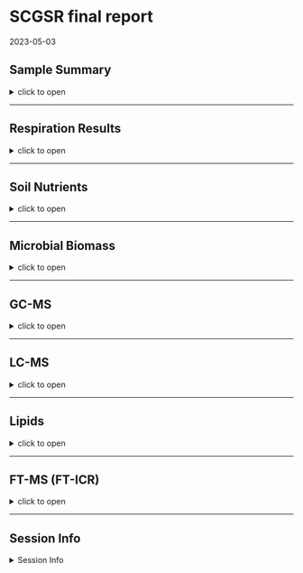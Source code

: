 SCGSR final report
================
2023-05-03

## Sample Summary

<details>
<summary>
click to open
</summary>

Soils from northwest Alaska were homogenized and pre-incubated at -2 and
-6 degrees Celsius for three months after which they were incubated at
2,4,6,8,10 degrees Celsius for one week. After the week long incubation
soils were extracted using 0.5M K2SO4, and chloroform extracted to
measure microbial biomass and nutrient concentrations. Sub-samples were
also sent to PNNL for MPLEx (Methanol chloroform extraction) to provide
more comprehensive analysis of the molecular composition of organic
matter using FT-ICR, NMR, GC-MS and LC-MS techniques. Lipidomics were
also performed to ascertain if there were any significant shifts in
microbial biomass.

</details>

------------------------------------------------------------------------

## Respiration Results

<details>
<summary>
click to open
</summary>

Respiration measurements were taken daily during the incubation using a
Li-850 bench top respiration unit. Below are the respiration rates for
each sample, as well as the calculates total C respired. Respiration
varied significantly by incubation day, incubation temperature (LME, p
\< 0.001), and pre-incubation temperature (LME, p = 0. 0137). Asterisks
signify significant variation in ANOVA analysis (p\<0.05).

![](SCGSR_Final_data_report2_files/figure-gfm/unnamed-chunk-1-1.png)<!-- -->

</details>

------------------------------------------------------------------------

## Soil Nutrients

<details>
<summary>
click to open
</summary>

Soil K2SO4 extracts were utilized to measure ammonium, Nitrate, Total
free primary amines, phosphate, Total reducing sugars. Below are the
concentration data. An asterisks indicates a significant (p\<= 0.05,
ANOVA) difference in pre-incubation temperature. Overall ANOVA showed
that TRS changed significantly due to pre-incubation, incubation
temperature, and the interaction (ANOVA, p \< 0.001). Pre-incubated
moderate freeze soil TRS concentrations remained similar to
non-incubated soils which had significantly higher concentrations than
pre-incubated mild freeze soils (ANOVA, f = 18.18, p \< 0.013). Though
there was a trend for pre-incubated and incubated soils to have
increased concentrations of all N forms (Ammonium, Nitrate, and TFPA)
when compared to non-incubated soils, the pre-incubation temperatures
showed no significant differences after the incubation (ANOVA, p\>
0.0696405). Pre-incubation and incubation temperatures had little to no
effect on phosphate concentrations in incubated soils (ANOVA, p \> 0.49)

![](SCGSR_Final_data_report2_files/figure-gfm/unnamed-chunk-2-1.png)<!-- -->
![](SCGSR_Final_data_report2_files/figure-gfm/unnamed-chunk-3-1.png)<!-- -->

</details>

------------------------------------------------------------------------

## Microbial Biomass

<details>
<summary>
click to open
</summary>

Microbial biomass C and N was measures to identify changes in biomass
through the incubation. An asterisks indicates a significant (p\<= 0.05)
difference in pre-incubation temperature.Overall, MBC following the
incubation was significantly greater in soils that experienced the
moderate freeze compared to mild freeze (ANOVA, f = 5.19, p = 0.0138),
whereas incubation temperature and interaction did not affect MBC
significantly (ANOVA, p \> 0.071). For soils that experienced moderate
freeze, post-incubation MBC remained more or less unchanged compared to
T0 (Dunnett, p \> 0.25). On the other hand, soils that experienced mild
freeze had numerically lower MBC compared to T0; however, these values
were highly variable and therefore not significant overall (Dunnett, p
\> 0.25).

![](SCGSR_Final_data_report2_files/figure-gfm/unnamed-chunk-4-1.png)<!-- -->

</details>

------------------------------------------------------------------------

## GC-MS

<details>
<summary>
click to open
</summary>

Below is the relative quantification of compounds identified by gas
chromatography within the MPLEx extracts.Little to no variation was
identified that corresponds to the more broad metrics above in the soil
nutrient section.The statistics suggested that incubation temperature
induced significant variation for all compounds and saccharides only
(p\<0.022, PERMANOVA), though separation was not identifiable on the
PCAs. The majority of compounds measured were unidentified.

#### PCA

<img src="SCGSR_Final_data_report2_files/figure-gfm/unnamed-chunk-5-1.png" width="50%" /><img src="SCGSR_Final_data_report2_files/figure-gfm/unnamed-chunk-5-2.png" width="50%" />

</details>

------------------------------------------------------------------------

## LC-MS

<details>
<summary>
click to open
</summary>

Below is the relative quantification of compounds identified by liquid
chromatography within the MPLEx extracts.Little to no variation was
identified that corresponds to the more broad metrics above in the soil
nutrient section.The statistics suggested that incubation temperature
induced significant variation for all compounds and saccharides only
(p\<0.005, PERMANOVA), though separation was not identifiable on the
PCAs. The majority of compounds measured were unidentified.

#### PCA

<img src="SCGSR_Final_data_report2_files/figure-gfm/unnamed-chunk-6-1.png" width="50%" /><img src="SCGSR_Final_data_report2_files/figure-gfm/unnamed-chunk-6-2.png" width="50%" /><img src="SCGSR_Final_data_report2_files/figure-gfm/unnamed-chunk-6-3.png" width="50%" />

</details>

------------------------------------------------------------------------

## Lipids

<details>
<summary>
click to open
</summary>

Lipid analysis was done via liquid chrometography on MEPLEx extracts.
Some variation was identified between pre-incubation temperatures,
though little was biologically significant. Conclusion that small
changes in biomass were present but not significant. Incubation
temperature induced significant variation for lipids in the negative
mode only (p=0.009, PERMANOVA), though separation was not identifiable
on the PCAs. A big missing piece to this analysis would be community
composition.

<img src="SCGSR_Final_data_report2_files/figure-gfm/unnamed-chunk-7-1.png" width="100%" />

<img src="SCGSR_Final_data_report2_files/figure-gfm/unnamed-chunk-8-1.png" width="50%" /><img src="SCGSR_Final_data_report2_files/figure-gfm/unnamed-chunk-8-2.png" width="50%" />

</details>

------------------------------------------------------------------------

## FT-MS (FT-ICR)

<details>
<summary>
click to open
</summary>

FTICR was performed on MEPLEx extracts to gain a qualitative
understanding of the changes in organic matter composition after the
incubation. We identified differences in the total number of unique
compounds between mild and moderate freeze soils, before and after the
incubation. Unique compounds between mild and moderate freeze soils are
visualized on van krevelen diagrams corresponding to H/C (hydrogen to
carbon) vs. O/C (oxygen to carbon) content. This could be indicative of
microbial processing of organic matter and production of new organic
compounds. The PCA with both layers showed no separation based on pre
incubation and incubation temperature. When looking at non-polar layer
PCA we see a separation between the mild and moderate freeze driven by
the aromatics, and condensed aromatics in the mild freeze samples. The
pre incubation explains ~17% of the variation while the incubation
explains ~18% of the variation (PERMANOVA, F \> 5.54, p = 0.001).

#### FTICR Van krevelen diagrams:

![](SCGSR_Final_data_report2_files/figure-gfm/unnamed-chunk-9-1.png)<!-- -->

![](SCGSR_Final_data_report2_files/figure-gfm/unnamed-chunk-10-1.png)<!-- -->

#### Unique peaks at each incubation temperature

<img src="SCGSR_Final_data_report2_files/figure-gfm/unnamed-chunk-11-1.png" width="100%" />

    ## NULL

| Class              | -2_Pre | -6_Pre | -2_2 | -6_2 | -2_4 | -6_4 | -2_6 | -6_6 | -2_8 | -6_8 | -2_10 | -6_10 |
|:-------------------|-------:|-------:|-----:|-----:|-----:|-----:|-----:|-----:|-----:|-----:|------:|------:|
| aliphatic          |    313 |    114 |  465 |   49 |  402 |   56 |  408 |   46 |  520 |   14 |   566 |    60 |
| aromatic           |     34 |     13 |   18 |   16 |   21 |   14 |   13 |   18 |   48 |    3 |    21 |    35 |
| condensed aromatic |     15 |      2 |   27 |    3 |   NA |   18 |    9 |    3 |   25 |   NA |     7 |     9 |
| unsaturated/lignin |     85 |     79 |   86 |   54 |   69 |   42 |   57 |   27 |  166 |    9 |    69 |    75 |

Unique between preincubation temperatures at each incubation temperature

#### Relative Abundance of each molecular class

![](SCGSR_Final_data_report2_files/figure-gfm/unnamed-chunk-12-1.png)<!-- -->

#### PCA results:

<img src="SCGSR_Final_data_report2_files/figure-gfm/unnamed-chunk-13-1.png" width="50%" /><img src="SCGSR_Final_data_report2_files/figure-gfm/unnamed-chunk-13-2.png" width="50%" /><img src="SCGSR_Final_data_report2_files/figure-gfm/unnamed-chunk-13-3.png" width="50%" />

</details>

------------------------------------------------------------------------

## Session Info

<details>
<summary>
Session Info
</summary>

Date run: 2023-09-15

    ## R version 4.2.3 (2023-03-15 ucrt)
    ## Platform: x86_64-w64-mingw32/x64 (64-bit)
    ## Running under: Windows 10 x64 (build 19045)
    ## 
    ## Matrix products: default
    ## 
    ## locale:
    ## [1] LC_COLLATE=English_United States.utf8 
    ## [2] LC_CTYPE=English_United States.utf8   
    ## [3] LC_MONETARY=English_United States.utf8
    ## [4] LC_NUMERIC=C                          
    ## [5] LC_TIME=English_United States.utf8    
    ## 
    ## attached base packages:
    ## [1] grid      stats     graphics  grDevices utils     datasets  methods  
    ## [8] base     
    ## 
    ## other attached packages:
    ##  [1] ropls_1.30.0        trelliscopejs_0.2.6 pmartR_2.4.0       
    ##  [4] agricolae_1.3-6     knitr_1.43          nlme_3.1-162       
    ##  [7] cowplot_1.1.1       ggpubr_0.6.0        janitor_2.2.0      
    ## [10] pracma_2.4.2        reshape2_1.4.4      ggbiplot_0.55      
    ## [13] scales_1.2.1        plyr_1.8.8          vegan_2.6-4        
    ## [16] lattice_0.20-45     permute_0.9-7       lubridate_1.9.2    
    ## [19] forcats_1.0.0       stringr_1.5.0       dplyr_1.1.2        
    ## [22] purrr_1.0.1         readr_2.1.4         tidyr_1.3.0        
    ## [25] tibble_3.2.1        ggplot2_3.4.1       tidyverse_2.0.0    
    ## [28] tarchetypes_0.7.7   targets_1.2.0      
    ## 
    ## loaded via a namespace (and not attached):
    ##   [1] backports_1.4.1             qqman_0.1.8                
    ##   [3] systemfonts_1.0.4           igraph_1.5.0               
    ##   [5] lazyeval_0.2.2              splines_4.2.3              
    ##   [7] AlgDesign_1.2.1             listenv_0.9.0              
    ##   [9] GenomeInfoDb_1.34.9         digest_0.6.33              
    ##  [11] foreach_1.5.2               htmltools_0.5.5            
    ##  [13] fansi_1.0.4                 magrittr_2.0.3             
    ##  [15] checkmate_2.2.0             base64url_1.4              
    ##  [17] cluster_2.1.4               tzdb_0.4.0                 
    ##  [19] limma_3.54.2                globals_0.16.2             
    ##  [21] matrixStats_1.0.0           timechange_0.2.0           
    ##  [23] prettyunits_1.1.1           colorspace_2.1-0           
    ##  [25] textshaping_0.3.6           haven_2.5.3                
    ##  [27] xfun_0.39                   callr_3.7.3                
    ##  [29] crayon_1.5.2                RCurl_1.98-1.12            
    ##  [31] jsonlite_1.8.7              iterators_1.0.14           
    ##  [33] glue_1.6.2                  gtable_0.3.3               
    ##  [35] zlibbioc_1.44.0             XVector_0.38.0             
    ##  [37] webshot_0.5.5               DelayedArray_0.24.0        
    ##  [39] questionr_0.7.8             car_3.1-2                  
    ##  [41] BiocGenerics_0.44.0         abind_1.4-5                
    ##  [43] rstatix_0.7.2               miniUI_0.1.1.1             
    ##  [45] Rcpp_1.0.11                 MultiDataSet_1.26.0        
    ##  [47] viridisLite_0.4.2           xtable_1.8-4               
    ##  [49] progress_1.2.2              mclust_6.0.0               
    ##  [51] stats4_4.2.3                httr_1.4.6                 
    ##  [53] htmlwidgets_1.6.2           calibrate_1.7.7            
    ##  [55] ellipsis_0.3.2              farver_2.1.1               
    ##  [57] pkgconfig_2.0.3             utf8_1.2.3                 
    ##  [59] labeling_0.4.2              tidyselect_1.2.0           
    ##  [61] rlang_1.1.1                 later_1.3.1                
    ##  [63] munsell_0.5.0               tools_4.2.3                
    ##  [65] cli_3.6.1                   generics_0.1.3             
    ##  [67] broom_1.0.5                 evaluate_0.21              
    ##  [69] fastmap_1.1.1               ragg_1.2.5                 
    ##  [71] yaml_2.3.7                  processx_3.8.2             
    ##  [73] fs_1.6.2                    future.callr_0.8.1         
    ##  [75] future_1.33.0               mime_0.12                  
    ##  [77] ggExtra_0.10.0              compiler_4.2.3             
    ##  [79] rstudioapi_0.15.0           plotly_4.10.2              
    ##  [81] ggsignif_0.6.4              klaR_1.7-2                 
    ##  [83] stringi_1.7.12              highr_0.10                 
    ##  [85] ps_1.7.5                    Matrix_1.6-0               
    ##  [87] vctrs_0.6.3                 pillar_1.9.0               
    ##  [89] lifecycle_1.0.3             furrr_0.3.1                
    ##  [91] combinat_0.0-8              data.table_1.14.8          
    ##  [93] bitops_1.0-7                httpuv_1.6.11              
    ##  [95] GenomicRanges_1.50.2        R6_2.5.1                   
    ##  [97] promises_1.2.0.1            IRanges_2.32.0             
    ##  [99] parallelly_1.36.0           codetools_0.2-19           
    ## [101] MASS_7.3-58.2               SummarizedExperiment_1.28.0
    ## [103] withr_2.5.0                 S4Vectors_0.36.2           
    ## [105] autocogs_0.1.4              GenomeInfoDbData_1.2.9     
    ## [107] mgcv_1.8-42                 parallel_4.2.3             
    ## [109] hms_1.1.3                   MultiAssayExperiment_1.24.0
    ## [111] labelled_2.12.0             rmarkdown_2.23             
    ## [113] snakecase_0.11.0            MatrixGenerics_1.10.0      
    ## [115] carData_3.0-5               DistributionUtils_0.6-0    
    ## [117] Biobase_2.58.0              shiny_1.7.4.1              
    ## [119] base64enc_0.1-3

</details>
